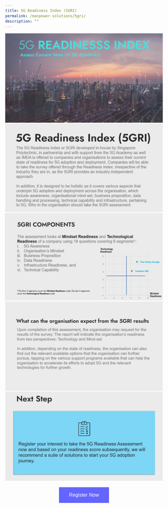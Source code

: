 ```yaml
---
title: 5G Readiness Index (5GRI)
permalink: /manpower-solutions/5gri/
description: ""
---
```

![5GRI Cover](/images/manpower-solutions/5GRI%20Cover.jpg)
![5GRI Part 1](/images/manpower-solutions/5GRI_Part%201.jpg)
![5GRI Part 2](/images/manpower-solutions/5GRI_Part%202.jpg)
![5GRI Part 3](/images/manpower-solutions/5GRI_Part%203_v1.jpg)
![5GRI Part 4](/images/manpower-solutions/5GRI_Part%204_v1.jpg)



<style>
#register {
  background-color: #0000ff;
  border: none;
  color: white;
  padding: 16px 32px;
  text-align: center;
  font-size: 16px;
  margin: 4px 2px;
  opacity: 0.6;
  transition: 0.3s;
  display: inline-block;
  text-decoration: none;
  cursor: pointer;
}
</style>

<center><a href="https://form.gov.sg/6320381774cd730011feff02
 " target="_blank"><button id="register" class="btn">Register Now</button></a></center>